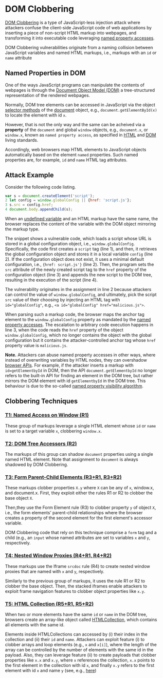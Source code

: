 # DOM Clobbering

[DOM Clobbering](https://wicg.github.io/sanitizer-api/#dom-clobbering) is a type of JavaScript-less injection attack where attackers confuse the client-side JavaScript code of web applications by inserting a piece of non-script HTML markup into webpages, and transforming it into executable code leveraging [named property accesses](https://html.spec.whatwg.org/multipage/window-object.html#named-access-on-the-window-object).

DOM Clobbering vulnerabilities originate from a naming collision between JavaScript variables and named HTML markups, i.e., markups with an `id` or `name` attribute

## Named Properties in DOM

One of the ways JavaScript programs can manipulate the contents of webpages is through the [Document Object Model (DOM)](https://www.w3.org/TR/WD-DOM/introduction.html) a tree-structured representation of the rendered webpages.

Normally, DOM tree elements can be accessed in JavaScript via the object [selector methods](https://www.w3.org/TR/selectors-4/) of the [document](https://developer.mozilla.org/en-US/docs/Web/API/Document) object, e.g., `document.getElementById(x)` to locate the element with id `x`.

However, that is not the only way and the same can be acheived via a **property** of the `document` and global `window` objects, e.g., `document.x`, or `window.x`, known as `named property access`, as specified in [HTML](https://html.spec.whatwg.org/multipage/window-object.html#named-access-on-the-window-object) and [DOM](https://html.spec.whatwg.org/multipage/dom.html#dom-tree-accessors) living standards. 

Accordingly, web browsers map HTML elements to JavaScript objects automatically based on the element `named` properties. Such named properties are, for example, `id` and `name` HTML tag attributes. 



## Attack Example

Consider the following code listing. 

```js
var s = document.createElement('script');
2 let config = window.globalConfig || {href: 'script.js'};
3 s.src = config.href;
4 document.body.appendChild(s);
```

When an [undefined variable](https://developer.mozilla.org/en-US/docs/Web/JavaScript/Reference/Global_Objects/undefined) and an HTML markup have the same name, the browser replaces the content of the variable with the DOM object mirroring the markup type. 

The snippet shows a vulnerable code, which loads a script whose URL is stored in a global configuration object, i.e., `window.globalConfig`. Specifically, the code first creates a `script` tag (line 1), and then, it retrieves the global configuration object and stores it in a local variable `config` (line 2). If the configuration object does not exist, it uses a minimal default configuration, i.e., `{href: script.js'}` (line 2). Then, the program sets the `src` attribute of the newly created script tag to the `href` property of the configuration object (line 3) and appends the new script to the DOM tree, resulting in the execution of the script (line 4). 

The vulnerability originates in the assignment in line 2 because
attackers can control the value of `window.globalConfig`, and ultimately, pick the script `src` value of their choosing by injecting an HTML tag with `id="globalConfig"`, e.g., `<a id="globalConfig" href="malicious.js">`. 

When parsing such a markup code, the browser maps the anchor tag element to the `window.globalConfig` property as mandated by the [named property accesses](https://html.spec.whatwg.org/multipage/window-object.html#named-access-on-the-window-object). The escalation to arbitrary code execution happens in line 3, when the code reads the `href` property of the object `window.globalConfig`, which no longer contains the object with the global configuration but it contains the attacker-controlled anchor tag whose `href` property value is `malicious.js`. 


**Note.** Attackers can abuse named property accesses in other ways, where instead of overwriting variables by HTML nodes, they can overshadow [browser APIs](https://developer.mozilla.org/en-US/docs/Web/API). For example, if the attacker inserts a markup with `id=getElementbyId` in DOM, then the API `document.getElementbyId` no longer refers to the built-in API for finding an element in the DOM tree, but rather mirrors the DOM element with id `getElementbyId` in the DOM tree. This behaviour is due to the so-called [named property visibility algorithm](https://webidl.spec.whatwg.org/#legacy-platform-object-abstract-ops).




## Clobbering Techniques

### [T1: Named Access on Window (R1)](https://html.spec.whatwg.org/multipage/window-object.html#named-access-on-the-window-object)

These group of markups leverage a single HTML element whose `id` or `name` is set to a target variable `x`, clobbering `window.x`.

### [T2: DOM Tree Accessors (R2)](https://html.spec.whatwg.org/multipage/dom.html#dom-tree-accessors)

The markups of this group can shadow `document` properties using a single named HTML element. Note that assignment to `document` is always shadowed by DOM Clobbering. 


### [T3: Form Parent-Child Elements (R3+R1, R3+R2)](https://html.spec.whatwg.org/multipage/forms.html#the-form-element)

These markups clobber properties `X.y` where `X` can be any of `x`, window.x, and document.x. First, they exploit either the rules R1 or R2 to clobber the base object `X`. 

Then,they use the Form Element rule (R3) to clobber property `y` of object `X`, i.e., the form elements' parent-child relationships where the browser creates a property of the second element for the first element's accessor variable. 

DOM Clobbering code that rely on this technique comprise a `form` tag and a child (e.g., an `input` whose named attributes are set to variables `x` and `y`, respectively. 


### [T4: Nested Window Proxies (R4+R1, R4+R2)](https://html.spec.whatwg.org/multipage/iframe-embed-object.html#the-iframe-element)

 These markups use the Iframe `srcdoc` rule (R4) to create nested window proxies that are named with `x` and `y`, respectively. 

 Similarly to the previous group of markups, it uses the rule R1 or R2 to clobber the base object.
Then, the stacked iframes enable attackers to exploit frame navigation features to clobber object properties like `x.y`.


### [T5: HTML Collection (R5+R1, R5+R2)](https://dom.spec.whatwg.org/#interface-htmlcollection)

When two or more elements have the same `id` or `name` in the DOM tree, browsers create an array-like object called [HTMLCollection](https://portswigger.net/research/dom-clobbering-strikes-back), which contains all elements with the same id. 

Elements inside HTMLCollections can accessed by (i) their index in the collection and (ii) their `id` and `name`.
Attackers can exploit feature (i) to clobber arrays and loop elements (e.g., `x` and `x[i]`), where the length of the array can be controlled by the number of elements with the same id in the payload. Also, they can leverage feature (ii) to create payloads that clobber properties like `x.x` and `x.y`, where `x` references the collection, `x.x` points to the first element in the collection with id `x`, and finally `x.y` refers to the first element with id `x` and name `y` (see, e.g., [here](https://research.securitum.com/xss-in-amp4email-dom-clobbering/))




